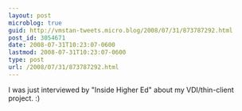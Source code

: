 ```yaml
---
layout: post
microblog: true
guid: http://vmstan-tweets.micro.blog/2008/07/31/873787292.html
post_id: 3054671
date: 2008-07-31T10:23:07-0600
lastmod: 2008-07-31T10:23:07-0600
type: post
url: /2008/07/31/873787292.html
---
```

I was just interviewed by "Inside Higher Ed" about my VDI/thin-client project. :)
